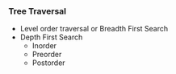 ### Tree Traversal 
* Level order traversal or Breadth First Search 
* Depth First Search
  * Inorder
  * Preorder
  * Postorder